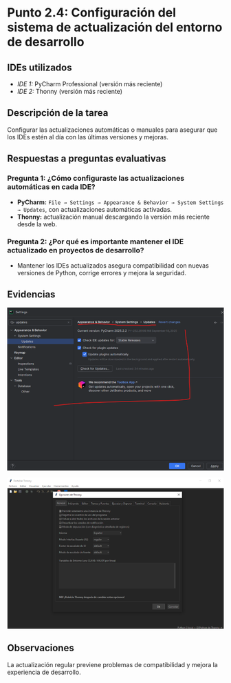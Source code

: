 # Punto 2.4: Configuración del sistema de actualización del entorno de desarrollo

## IDEs utilizados
- *IDE 1:* PyCharm Professional (versión más reciente)  
- *IDE 2:* Thonny (versión más reciente)

## Descripción de la tarea
Configurar las actualizaciones automáticas o manuales para asegurar que los IDEs estén al día con las últimas versiones y mejoras.

## Respuestas a preguntas evaluativas
### Pregunta 1: ¿Cómo configuraste las actualizaciones automáticas en cada IDE?
- **PyCharm:** `File → Settings → Appearance & Behavior → System Settings → Updates`, con actualizaciones automáticas activadas.  
- **Thonny:** actualización manual descargando la versión más reciente desde la web.

### Pregunta 2: ¿Por qué es importante mantener el IDE actualizado en proyectos de desarrollo?
- Mantener los IDEs actualizados asegura compatibilidad con nuevas versiones de Python, corrige errores y mejora la seguridad.

## Evidencias
![Captura 1](../capturas/9.png)  

![Captura 2](../capturas/10.png)

## Observaciones
La actualización regular previene problemas de compatibilidad y mejora la experiencia de desarrollo.
